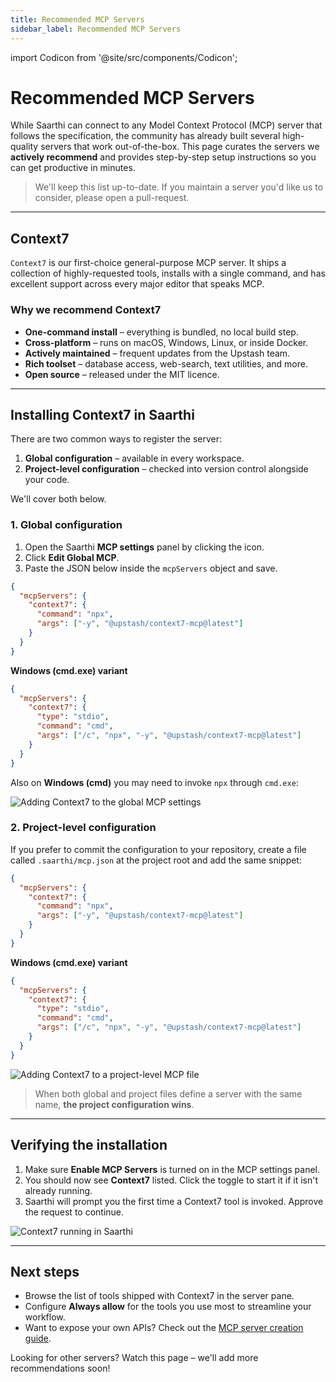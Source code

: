 ```yaml
---
title: Recommended MCP Servers
sidebar_label: Recommended MCP Servers
---
```

import Codicon from '@site/src/components/Codicon';

# Recommended MCP Servers

While Saarthi can connect to any Model Context Protocol (MCP) server that follows the specification, the community has already built several high-quality servers that work out-of-the-box. This page curates the servers we **actively recommend** and provides step-by-step setup instructions so you can get productive in minutes.

> We'll keep this list up-to-date. If you maintain a server you'd like us to consider, please open a pull-request.

---

## Context7

`Context7` is our first-choice general-purpose MCP server. It ships a collection of highly-requested tools, installs with a single command, and has excellent support across every major editor that speaks MCP.

### Why we recommend Context7

* **One-command install** – everything is bundled, no local build step.
* **Cross-platform** – runs on macOS, Windows, Linux, or inside Docker.
* **Actively maintained** – frequent updates from the Upstash team.
* **Rich toolset** – database access, web-search, text utilities, and more.
* **Open source** – released under the MIT licence.

---

## Installing Context7 in Saarthi

There are two common ways to register the server:

1. **Global configuration** – available in every workspace.
2. **Project-level configuration** – checked into version control alongside your code.

We'll cover both below.

### 1. Global configuration

1. Open the Saarthi **MCP settings** panel by clicking the <Codicon name="server" /> icon.
2. Click **Edit Global MCP**.
3. Paste the JSON below inside the `mcpServers` object and save.

```json
{
  "mcpServers": {
    "context7": {
      "command": "npx",
      "args": ["-y", "@upstash/context7-mcp@latest"]
    }
  }
}
```

**Windows (cmd.exe) variant**

```json
{
  "mcpServers": {
    "context7": {
      "type": "stdio",
      "command": "cmd",
      "args": ["/c", "npx", "-y", "@upstash/context7-mcp@latest"]
    }
  }
}
```

Also on **Windows (cmd)** you may need to invoke `npx` through `cmd.exe`:

![Adding Context7 to the global MCP settings](/img/recommended-mcp-servers/context7-global-setup-fixed.png)

### 2. Project-level configuration

If you prefer to commit the configuration to your repository, create a file called `.saarthi/mcp.json` at the project root and add the same snippet:

```json
{
  "mcpServers": {
    "context7": {
      "command": "npx",
      "args": ["-y", "@upstash/context7-mcp@latest"]
    }
  }
}
```

**Windows (cmd.exe) variant**

```json
{
  "mcpServers": {
    "context7": {
      "type": "stdio",
      "command": "cmd",
      "args": ["/c", "npx", "-y", "@upstash/context7-mcp@latest"]
    }
  }
}
```

![Adding Context7 to a project-level MCP file](/img/recommended-mcp-servers/context7-project-setup-fixed.png)

> When both global and project files define a server with the same name, **the project configuration wins**.

---

## Verifying the installation

1. Make sure **Enable MCP Servers** is turned on in the MCP settings panel.
2. You should now see **Context7** listed. Click the <Codicon name="activate" /> toggle to start it if it isn't already running.
3. Saarthi will prompt you the first time a Context7 tool is invoked. Approve the request to continue.

![Context7 running in Saarthi](/img/recommended-mcp-servers/context7-running-fixed.png)

---

## Next steps

* Browse the list of tools shipped with Context7 in the server pane.
* Configure **Always allow** for the tools you use most to streamline your workflow.
* Want to expose your own APIs? Check out the [MCP server creation guide](../../features/mcp/using-mcp-in-saarthi#enabling-or-disabling-mcp-server-creation).

Looking for other servers? Watch this page – we'll add more recommendations soon!
